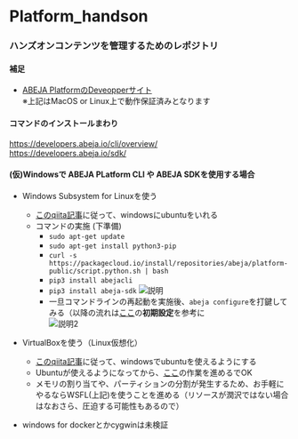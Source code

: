 # Platform_handson

### ハンズオンコンテンツを管理するためのレポジトリ

#### 補足
- [ABEJA PlatformのDeveopperサイト](https://developers.abeja.io/general/)  
※上記はMacOS or Linux上で動作保証済みとなります

#### コマンドのインストールまわり
https://developers.abeja.io/cli/overview/  
https://developers.abeja.io/sdk/

#### (仮)Windowsで ABEJA PLatform CLI や ABEJA SDKを使用する場合
- Windows Subsystem for Linuxを使う
  - [このqiita記事](https://qiita.com/Aruneko/items/c79810b0b015bebf30bb)に従って、windowsにubuntuをいれる
  - コマンドの実施 (下準備)
    - ```sudo apt-get update```
    - ```sudo apt-get install python3-pip```
    - ```curl -s https://packagecloud.io/install/repositories/abeja/platform-public/script.python.sh | bash```
    - ```pip3 install abejacli```
    - ```pip3 install abeja-sdk```
![説明](https://user-images.githubusercontent.com/17213216/56480165-ccf5c480-64f3-11e9-8320-df1e5922176e.png)
    - 一旦コマンドラインの再起動を実施後、```abeja configure```を打鍵してみる（以降の流れは[ここ](https://developers.abeja.io/cli/overview/)の**初期設定**を参考に  
![説明2](https://user-images.githubusercontent.com/17213216/56480415-f105d580-64f4-11e9-84b9-799f4adc7997.png)

- VirtualBoxを使う（Linux仮想化）
  - [このqiita記事](https://qiita.com/miyagaw61/items/b44a89eb636d16de010c)に従って、windowsでubuntuを使えるようにする
  - Ubuntuが使えるようになってから、[ここ](https://developers.abeja.io/cli/overview/)の作業を進めるでOK
  - メモリの割り当てや、パーティションの分割が発生するため、お手軽にやるならWSFL(上記)を使うことを進める（リソースが潤沢ではない場合はなおさら、圧迫する可能性もあるので）

- windows for dockerとかcygwinは未検証
